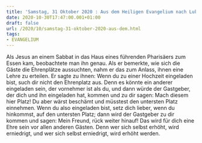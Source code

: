 ```yaml
---
title: 'Samstag, 31 Oktober 2020 : Aus dem Heiligen Evangelium nach Lukas - Lk 14,1.7-11.'
date: 2020-10-30T17:47:00.001+01:00
draft: false
url: /2020/10/samstag-31-oktober-2020-aus-dem.html
tags: 
- EVANGELIUM
---
```


Als Jesus an einem Sabbat in das Haus eines führenden Pharisäers zum Essen kam, beobachtete man ihn genau. Als er bemerkte, wie sich die Gäste die Ehrenplätze aussuchten, nahm er das zum Anlass, ihnen eine Lehre zu erteilen. Er sagte zu ihnen: Wenn du zu einer Hochzeit eingeladen bist, such dir nicht den Ehrenplatz aus. Denn es könnte ein anderer eingeladen sein, der vornehmer ist als du, und dann würde der Gastgeber, der dich und ihn eingeladen hat, kommen und zu dir sagen: Mach diesem hier Platz! Du aber wärst beschämt und müsstest den untersten Platz einnehmen. Wenn du also eingeladen bist, setz dich lieber, wenn du hinkommst, auf den untersten Platz; dann wird der Gastgeber zu dir kommen und sagen: Mein Freund, rück weiter hinauf! Das wird für dich eine Ehre sein vor allen anderen Gästen. Denn wer sich selbst erhöht, wird erniedrigt, und wer sich selbst erniedrigt, wird erhöht werden.